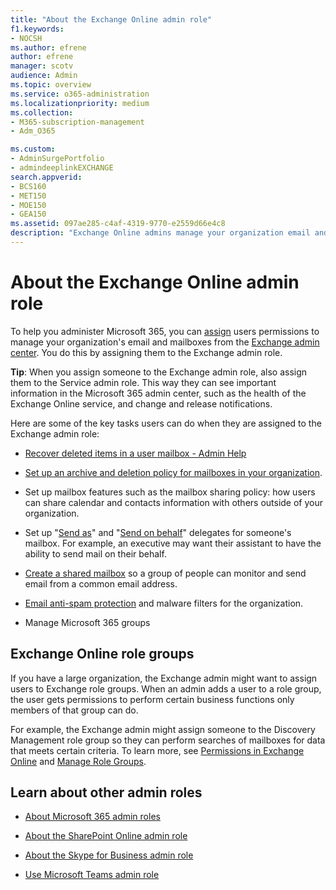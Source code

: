 ```yaml
---
title: "About the Exchange Online admin role"
f1.keywords:
- NOCSH
ms.author: efrene
author: efrene
manager: scotv
audience: Admin
ms.topic: overview
ms.service: o365-administration
ms.localizationpriority: medium
ms.collection: 
- M365-subscription-management 
- Adm_O365

ms.custom: 
- AdminSurgePortfolio
- admindeeplinkEXCHANGE
search.appverid:
- BCS160
- MET150
- MOE150
- GEA150
ms.assetid: 097ae285-c4af-4319-9770-e2559d66e4c8
description: "Exchange Online admins manage your organization email and mailboxes and, for example, recover deleted items in a user's mailbox."
---
```


# About the Exchange Online admin role

To help you administer Microsoft 365, you can [assign](assign-admin-roles.md) users permissions to manage your organization's email and mailboxes from the <a href="https://go.microsoft.com/fwlink/p/?linkid=2059104" target="_blank">Exchange admin center</a>. You do this by assigning them to the Exchange admin role.
  
 **Tip**: When you assign someone to the Exchange admin role, also assign them to the Service admin role. This way they can see important information in the Microsoft 365 admin center, such as the health of the Exchange Online service, and change and release notifications.

Here are some of the key tasks users can do when they are assigned to the Exchange admin role:
  
- [Recover deleted items in a user mailbox - Admin Help](/Exchange/recipients-in-exchange-online/manage-user-mailboxes/recover-deleted-messages)

- [Set up an archive and deletion policy for mailboxes in your organization](../../compliance/set-up-an-archive-and-deletion-policy-for-mailboxes.md).

- Set up mailbox features such as the mailbox sharing policy: how users can share calendar and contacts information with others outside of your organization.

- Set up "[Send as](give-mailbox-permissions-to-another-user.md#send-email-from-another-users-mailbox)" and "[Send on behalf](give-mailbox-permissions-to-another-user.md#send-email-on-behalf-of-another-user)" delegates for someone's mailbox. For example, an executive may want their assistant to have the ability to send mail on their behalf.

- [Create a shared mailbox](../email/create-a-shared-mailbox.md) so a group of people can monitor and send email from a common email address.

- [Email anti-spam protection](../../security/office-365-security/anti-spam-protection.md) and malware filters for the organization.

- Manage Microsoft 365 groups

## Exchange Online role groups

If you have a large organization, the Exchange admin might want to assign users to Exchange role groups. When an admin adds a user to a role group, the user gets permissions to perform certain business functions only members of that group can do.
  
 For example, the Exchange admin might assign someone to the Discovery Management role group so they can perform searches of mailboxes for data that meets certain criteria. To learn more, see [Permissions in Exchange Online](/exchange/permissions-exo/permissions-exo) and [Manage Role Groups](/exchange/manage-role-groups-exchange-2013-help).
  
## Learn about other admin roles

- [About Microsoft 365 admin roles](about-admin-roles.md)

- [About the SharePoint Online admin role](/sharepoint/sharepoint-admin-role)

- [About the Skype for Business admin role](/skypeforbusiness/skype-for-business-online)

- [Use Microsoft Teams admin role](/MicrosoftTeams/using-admin-roles)